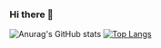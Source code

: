 ### Hi there 👋

![Anurag's GitHub stats](https://github-readme-stats.vercel.app/api?username=Kim-JeongHan&show_icons=true&count_private=true&theme=radical)
[![Top Langs](https://github-readme-stats.vercel.app/api/top-langs/?username=Kim-JeongHan&layout=compact)](https://github.com/anuraghazra/github-readme-stats)
<!--
**Kim-JeongHan/Kim-JeongHan** is a ✨ _special_ ✨ repository because its `README.md` (this file) appears on your GitHub profile.

Here are some ideas to get you started:

- 🔭 I’m currently working on ...
- 🌱 I’m currently learning ...
- 👯 I’m looking to collaborate on ...
- 🤔 I’m looking for help with ...
- 💬 Ask me about ...
- 📫 How to reach me: ...
- 😄 Pronouns: ...
- ⚡ Fun fact: ...
-->
